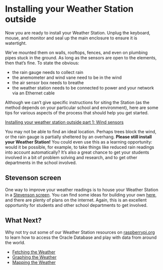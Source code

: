 # Installing your Weather Station outside

Now you are ready to install your Weather Station. Unplug the keyboard, mouse, and monitor and seal up the main enclosure to ensure it is watertight.

 We’ve mounted them on walls, rooftops, fences, and even on plumbing pipes stuck in the ground. As long as the sensors are open to the elements, then that’s fine. To state the obvious:

- the rain gauge needs to collect rain
- the anemometer and wind vane need to be in the wind
- the air sensor box needs to breathe
- the weather station needs to be connected to power and your network via an Ethernet cable

Although we can’t give specific instructions for siting the Station (as the method depends on your particular school and environment), here are some tips for various aspects of the process that should help you get started.

[Installing your weather station outside part 1: Wind sensors](https://www.raspberrypi.org/learning/weather-station-guide/outside1.md)

You may not be able to find an ideal location. Perhaps trees block the wind, or the rain gauge is partially sheltered by an overhang.  **Please still install your Weather Station!** You could even use this as a learning opportunity: would it be possible, for example, to take things like reduced rain readings into account automatically? It’s also a great chance to get your students involved in a bit of problem solving and research, and to get other departments in the school involved.

## Stevenson screen

One way to improve your weather readings is to house your Weather Station in a [Stevenson screen](http://www.weatherforschools.me.uk/html/settingup.html). You can find some ideas for building your own [here](http://www.weatherforschools.me.uk/html/weatherboxes.html#homemade), and there are plenty of plans on the internet. Again, this is an excellent opportunity for students and other school departments to get involved.

## What Next?
Why not try out some of our Weather Station resources on [raspberrypi.org](https://raspberrypi.org) to learn how to access the Oracle Database and play with data from around the world.
- [Fetching the Weather](https://www.raspberrypi.org/learning/fetching-the-weather/)
- [Graphing the Weather](https://www.raspberrypi.org/learning/graphing-the-weather/)
- [Mapping the Weather](https://www.raspberrypi.org/learning/mapping-the-weather/)
